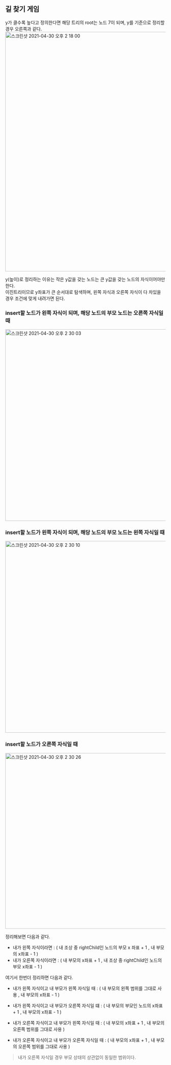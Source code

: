 <h2>길 찾기 게임</h2>

y가 클수록 높다고 정의한다면 해당 트리의 root는 노드 7이 되며, y를 기준으로 정리할 경우 오른쪽과 같다.<br>
<img width="750" alt="스크린샷 2021-04-30 오후 2 18 00" src="https://user-images.githubusercontent.com/54436228/116651784-e2ddd000-a9be-11eb-8173-329a255e0372.png">

y(높이)로 정리하는 이유는 작은 y값을 갖는 노드는 큰 y값을 갖는 노드의 자식이어야만 한다.<br>
이진트리이므로 y좌표가 큰 순서대로 탐색하며, 왼쪽 자식과 오른쪽 자식이 다 차있을 경우 조건에 맞게 내려가면 된다.<br>


<h3>insert할 노드가 왼쪽 자식이 되며, 해당 노드의 부모 노드는 오른쪽 자식일 때</h3>

<img width="600" alt="스크린샷 2021-04-30 오후 2 30 03" src="https://user-images.githubusercontent.com/54436228/116653477-40275080-a9c2-11eb-8658-7e7b1f87ad6f.png">


<h3>insert할 노드가 왼쪽 자식이 되며, 해당 노드의 부모 노드는 왼쪽 자식일 때</h3>

<img width="600" alt="스크린샷 2021-04-30 오후 2 30 10" src="https://user-images.githubusercontent.com/54436228/116653475-3ef62380-a9c2-11eb-9a84-061c1bfd0280.png">

<h3>insert할 노드가 오른쪽 자식일 때</h3>

<img width="550" alt="스크린샷 2021-04-30 오후 2 30 26" src="https://user-images.githubusercontent.com/54436228/116653449-2c7bea00-a9c2-11eb-9a1f-6612be29e278.png">



정리해보면 다음과 같다.<br>

- 내가 왼쪽 자식이라면 : ( 내 조상 중 rightChild인 노드의 부모 x 좌표 + 1 , 내 부모의 x좌표 - 1 )
- 내가 오른쪽 자식이라면  : ( 내 부모의 x좌표 + 1 , 내 조상 중 rightChild인 노드의 부모 x좌표 - 1 )


여기서 한번더 정리하면 다음과 같다.<br>

- 내가 왼쪽 자식이고 내 부모가  왼쪽 자식일 때 : ( 내 부모의 왼쪽 범위를 그대로 사용 , 내 부모의 x좌표 - 1 )
- 내가 왼쪽 자식이고 내 부모가 오른쪽 자식일 떄 : ( 내 부모의 부모인 노드의 x좌표 + 1 , 내 부모의 x좌표 - 1 )

- 내가 오른쪽 자식이고 내 부모가  왼쪽 자식일 때 : ( 내 부모의 x좌표 + 1 , 내 부모의 오른쪽 범위를 그대로 사용 )
- 내가 오른쪽 자식이고 내 부모가 오른쪽 자식일 때 : ( 내 부모의 x좌표 + 1 , 내 부모의 오른쪽 범위를 그대로 사용 )
> 내가 오른쪽 자식일 경우 부모 상태의 상관없이 동일한 범위이다.
